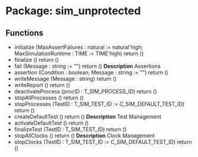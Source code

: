 # Package: sim_unprotected

## Functions
- initialize <font id="function_arguments">(MaxAssertFailures : natural := natural'high; MaxSimulationRuntime : TIME := TIME'high) </font> <font id="function_return">return ()</font>
- finalize <font id="function_arguments">()</font> <font id="function_return">return ()</font>
- fail <font id="function_arguments">(Message : string := "") </font> <font id="function_return">return ()</font>
**Description**
Assertions
- assertion <font id="function_arguments">(Condition : boolean; Message : string := "") </font> <font id="function_return">return ()</font>
- writeMessage <font id="function_arguments">(Message : string) </font> <font id="function_return">return ()</font>
- writeReport <font id="function_arguments">()</font> <font id="function_return">return ()</font>
- deactivateProcess <font id="function_arguments">(procID : T_SIM_PROCESS_ID) </font> <font id="function_return">return ()</font>
- stopAllProcesses <font id="function_arguments">()</font> <font id="function_return">return ()</font>
- stopProcesses <font id="function_arguments">(TestID	: T_SIM_TEST_ID := C_SIM_DEFAULT_TEST_ID) </font> <font id="function_return">return ()</font>
- createDefaultTest <font id="function_arguments">()</font> <font id="function_return">return ()</font>
**Description**
Test Management
- activateDefaultTest <font id="function_arguments">()</font> <font id="function_return">return ()</font>
- finalizeTest <font id="function_arguments">(TestID : T_SIM_TEST_ID) </font> <font id="function_return">return ()</font>
- stopAllClocks <font id="function_arguments">()</font> <font id="function_return">return ()</font>
**Description**
Clock Management
- stopClocks <font id="function_arguments">(TestID		: T_SIM_TEST_ID := C_SIM_DEFAULT_TEST_ID) </font> <font id="function_return">return ()</font>
